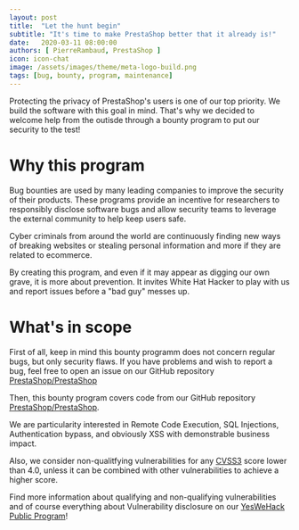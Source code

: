 ```yaml
---
layout: post
title:  "Let the hunt begin"
subtitle: "It's time to make PrestaShop better that it already is!"
date:   2020-03-11 08:00:00
authors: [ PierreRambaud, PrestaShop ]
icon: icon-chat
image: /assets/images/theme/meta-logo-build.png
tags: [bug, bounty, program, maintenance]
---
```


Protecting the privacy of PrestaShop's users is one of our top priority. We build the software with this goal in mind.
That's why we decided to welcome help from the outisde through a bounty program to put our security to the test!

# Why this program

Bug bounties are used by many leading companies to improve the security of their products.
These programs provide an incentive for researchers to responsibly disclose software bugs and allow security teams to
leverage the external community to help keep users safe.

Cyber criminals from around the world are continuously finding new ways of breaking websites or stealing
personal information and more if they are related to ecommerce.

By creating this program, and even if it may appear as digging our own grave, it is more about prevention.
It invites White Hat Hacker to play with us and report issues before a "bad guy" messes up.

# What's in scope

First of all, keep in mind this bounty programm does not concern regular bugs, but only security flaws.
If you have problems and wish to report a bug, feel free to open an issue on our GitHub repository [PrestaShop/PrestaShop](https://github.com/PrestaShop/PrestaShop/issues/new/choose)

Then, this bounty program covers code from our GitHub repository [PrestaShop/PrestaShop](https://github.com/PrestaShop/PrestaShop).

We are particularity interested in Remote Code Execution, SQL Injections, Authentication bypass, and obviously XSS with demonstrable business impact.

Also, we consider non-qualitfying vulnerabilities for any [CVSS3](https://www.first.org/cvss/calculator/3.0) score lower than 4.0, unless it can be combined with other vulnerabilities to achieve a higher score.

Find more information about qualifying and non-qualifying vulnerabilities and of course everything about Vulnerability disclosure on our [YesWeHack Public Program](https://yeswehack.com/programs/prestashop)!
